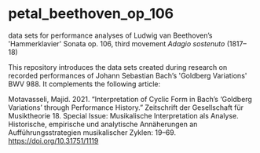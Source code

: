 # petal_beethoven_op_106
data sets for performance analyses of Ludwig van Beethoven’s 'Hammerklavier' Sonata op. 106, third movement *Adagio sostenuto* (1817–18)

This repository introduces the data sets created during research on recorded performances of Johann Sebastian Bach’s 'Goldberg Variations' BWV 988. It complements the following article:

Motavasseli, Majid. 2021. “Interpretation of Cyclic Form in Bach’s ‘Goldberg Variations’ through Performance History.” Zeitschrift der Gesellschaft für Musiktheorie 18. Special Issue: Musikalische Interpretation als Analyse. Historische, empirische und analytische Annäherungen an Aufführungsstrategien musikalischer Zyklen: 19–69. https://doi.org/10.31751/1119
